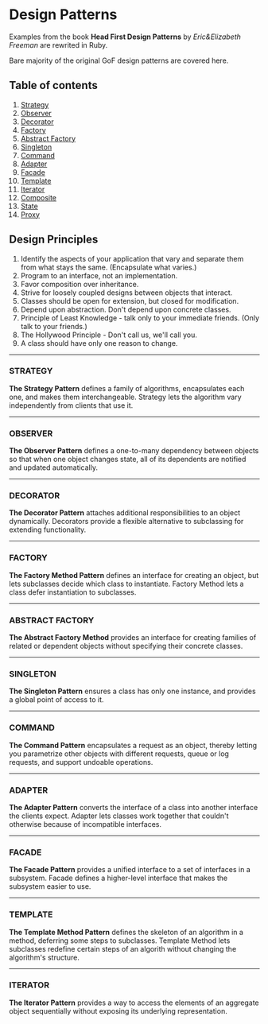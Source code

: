 # Design Patterns
Examples from the book **Head First Design Patterns** by *Eric&Elizabeth Freeman* are rewrited in Ruby.

Bare majority of the original GoF design patterns are covered here. 

## Table of contents
1. [Strategy](#strategy)
2. [Observer](#observer)
3. [Decorator](#decorator)
4. [Factory](#factory)
5. [Abstract Factory](#abstract-factory)
6. [Singleton](#singleton)
7. [Command](#command)
8. [Adapter](#adapter)
9. [Facade](#facade)
10. [Template](#template)
11. [Iterator](#iterator)
12. [Composite](#composite)
13. [State](#state)
14. [Proxy](#proxy)

## Design Principles
1. Identify the aspects of your application that vary and separate them from what stays the same. (Encapsulate what varies.)
2. Program to an interface, not an implementation.
3. Favor composition over inheritance.
4. Strive for loosely coupled designs between objects that interact.
5. Classes should be open for extension, but closed for modification. 
6. Depend upon abstraction. Don't depend upon concrete classes.
7. Principle of Least Knowledge - talk only to your immediate friends. (Only talk to your friends.)
8. The Hollywood Principle - Don't call us, we'll call you.
9. A class should have only one reason to change.

---
### STRATEGY

**The Strategy Pattern** defines a family of algorithms, encapsulates each one, and makes them interchangeable. Strategy lets the algorithm vary independently from clients that use it. 

---
### OBSERVER

**The Observer Pattern** defines a one-to-many dependency between objects so that when one object changes state, all of its dependents are notified and updated automatically.

---
### DECORATOR

**The Decorator Pattern** attaches additional responsibilities to an object dynamically. Decorators provide a flexible alternative to subclassing for extending functionality.

---
### FACTORY
**The Factory Method Pattern** defines an interface for creating an object, but lets subclasses decide which class to instantiate. Factory Method lets a class defer instantiation to subclasses.

---
### ABSTRACT FACTORY
**The Abstract Factory Method** provides an interface for creating families of related or dependent objects without specifying their concrete classes. 

---
### SINGLETON
**The Singleton Pattern** ensures a class has only one instance, and provides a global point of access to it.

---
### COMMAND
**The Command Pattern** encapsulates a request as an object, thereby letting you parametrize other objects with different requests, queue or log requests, and support undoable operations.

---
### ADAPTER
**The Adapter Pattern** converts the interface of a class into another interface the clients expect. Adapter lets classes work together that couldn't otherwise because of incompatible interfaces. 

---
### FACADE
**The Facade Pattern** provides a unified interface to a set of interfaces in a subsystem. Facade defines a higher-level interface that makes the subsystem easier to use.

---
### TEMPLATE
**The Template Method Pattern** defines the skeleton of an algorithm in a method, deferring some steps to subclasses. Template Method lets subclasses redefine certain steps of an algorith without changing the algorithm's structure. 

---
### ITERATOR
**The Iterator Pattern** provides a way to access the elements of an aggregate object sequentially without exposing its underlying representation.
